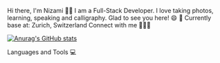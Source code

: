 Hi there, I'm Nizami 👋🏻 
I am a Full-Stack Developer. I love taking photos, learning, speaking and calligraphy. 
Glad to see you here! 😄 
📍 Currently base at: Zurich, Switzerland
Connect with me 🙋🏼‍♀️ 
   
[![Anurag's GitHub stats](https://github-readme-stats.vercel.app/api?username=nsevindi87)](https://github.com/anuraghazra/github-readme-stats)

Languages and Tools 💻 
                    
